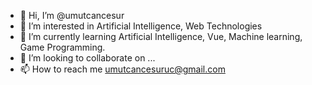 - 👋 Hi, I’m @umutcancesur
- 👀 I’m interested in Artificial Intelligence, Web Technologies
- 🌱 I’m currently learning Artificial Intelligence, Vue, Machine learning, Game Programming.
- 💞️ I’m looking to collaborate on ...
- 📫 How to reach me umutcancesuruc@gmail.com

<!---
umutcancesur/umutcancesur is a ✨ special ✨ repository because its `README.md` (this file) appears on your GitHub profile.
You can click the Preview link to take a look at your changes.
--->
